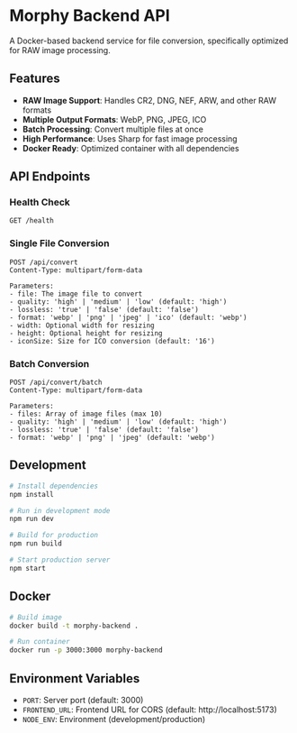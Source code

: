 # Morphy Backend API

A Docker-based backend service for file conversion, specifically optimized for RAW image processing.

## Features

- **RAW Image Support**: Handles CR2, DNG, NEF, ARW, and other RAW formats
- **Multiple Output Formats**: WebP, PNG, JPEG, ICO
- **Batch Processing**: Convert multiple files at once
- **High Performance**: Uses Sharp for fast image processing
- **Docker Ready**: Optimized container with all dependencies

## API Endpoints

### Health Check
```
GET /health
```

### Single File Conversion
```
POST /api/convert
Content-Type: multipart/form-data

Parameters:
- file: The image file to convert
- quality: 'high' | 'medium' | 'low' (default: 'high')
- lossless: 'true' | 'false' (default: 'false')
- format: 'webp' | 'png' | 'jpeg' | 'ico' (default: 'webp')
- width: Optional width for resizing
- height: Optional height for resizing
- iconSize: Size for ICO conversion (default: '16')
```

### Batch Conversion
```
POST /api/convert/batch
Content-Type: multipart/form-data

Parameters:
- files: Array of image files (max 10)
- quality: 'high' | 'medium' | 'low' (default: 'high')
- lossless: 'true' | 'false' (default: 'false')
- format: 'webp' | 'png' | 'jpeg' (default: 'webp')
```

## Development

```bash
# Install dependencies
npm install

# Run in development mode
npm run dev

# Build for production
npm run build

# Start production server
npm start
```

## Docker

```bash
# Build image
docker build -t morphy-backend .

# Run container
docker run -p 3000:3000 morphy-backend
```

## Environment Variables

- `PORT`: Server port (default: 3000)
- `FRONTEND_URL`: Frontend URL for CORS (default: http://localhost:5173)
- `NODE_ENV`: Environment (development/production)
